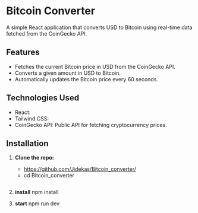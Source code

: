# Bitcoin Converter

A simple React application that converts USD to Bitcoin using real-time data fetched from the CoinGecko API.

## Features

- Fetches the current Bitcoin price in USD from the CoinGecko API.
- Converts a given amount in USD to Bitcoin.
- Automatically updates the Bitcoin price every 60 seconds.

## Technologies Used

- React:
- Tailwind CSS:
- CoinGecko API: Public API for fetching cryptocurrency prices.

## Installation

1. **Clone the repo:**

   - https://github.com/Jidekas/Bitcoin_converter/
   - cd Bitcoin_converter

   ```

   ```

2. **install**
   npm install

3. **start**
   npm run dev
